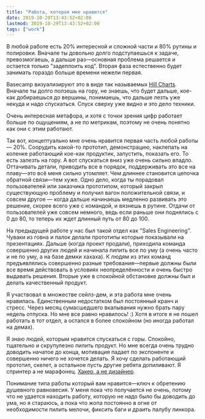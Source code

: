 ```yaml
---
title: "Работа, которая мне нравится"
date: 2019-10-29T13:43:52+02:00
lastmod: 2019-10-29T13:43:52+02:00
tags: ["work"]
---
```


В любой работе есть 20% интересной и сложной части и 80% рутины и полировки. Вначале ты довольно долго подступаешься к задаче, превозмогаешь, а дальше раз—основная проблема решается и остается только "задеплоить код". Вторая фаза естественно будет занимать гораздо больше времени нежели первая.

Basecamp визуализируют это в виде так называемых [Hill Charts](https://basecamp.com/features/hill-charts). Вначале ты долго ползешь на гору, не знаешь, что будет дальше, кое-как добираешься до вершины, понимаешь, что дальше лезть уже некуда и надо спускаться. Спуск сверху уже видно и это дело техники.

Очень интересная метафора, и хотя с точки зрения цифр работает больше по ощущениям, а не по метрикам, поэтому не очень понятно как они с этим работают.

Так вот, концептуально мне очень нравится первая часть любой работы — 20%. Соорудить какой-то прототип, демонстрацию, наклепать на коленке работающий кое-как продуктик, запустить, показать его. То есть залезть на гору. А вот спускаться вниз уже очень сильно впадло. Оттачивать детали, приводить все в порядок, поддерживать это все на плаву—это всё меня сильно утомляет. Чем длиннее становится цепочка обратной связи—тем хуже. Одно дело, когда ты порадовал пользователей или заказчика прототипом, который закрыл существующую проблему и получил вагон положительной связи, и совсем другое — когда дальше начинаешь медленно развивать это решение, скорее всего уже с командой, и вязнешь в рутине. Отдачи от пользователей уже совсем немного, ведь если раньше они поднялись с 0 до 80, то теперь их ждет длинный путь от 80 до 100.

На предыдущей работе у нас был такой отдел как "Sales Engineering". Чуваки из говна и палок делали прототипы которые показывали на презентациях. Дальше (когда проект продали), приходила команда совершенно других людей и начинала пилить все по уму (а очень часто и не по уму, а на базе демки хахаха). К людям из этих команд предъявлялись совершенно разные требования—первые должны были все время действовать в условиях неопределённости и очень быстро выдавать решения. Вторые уже в спокойной обстановке должны был и делать качественный продукт.

Я участвовал в множестве сейлз-дем, и эта работа мне очень нравилась. Единственным недостатком был постоянный кранч и стресс. Через месяц сумасшедшего вкалывания нужно брать пару недель отпуска. Но мне все равно нравилось! :) Хотя в итоге я не пошел работать в тот отдел, а остался в более спокойном (но иногда работал на демах).

Я знаю людей, которым нравится спускаться с горы. Спокойно, тщательно и скрупулезно пилить продукт. Но мне всегда очень трудно доводить начатое до конца, мотивация падает по экспоненте и совершенно ничего не хочется делать. Я хочу сделать работающий прототип, скелет, а остальное пусть другие ребята допиливают. Я спринтер а не марафонец. [Хакер, а не дизайнер](https://www.yegor256.com/2014/10/26/hacker-vs-programmer-mentality.html).

Понимание типа работы который вам нравится—ключ к обретению душевного равновесия. У меня пока что получается не очень, потому что не удается находить работу, которую не надо было бы доводить до ума, но я стараюсь, а пока что жопа постоянно в огне от необходимости пилить мелочи, фиксить баги и драить палубу линкора.
